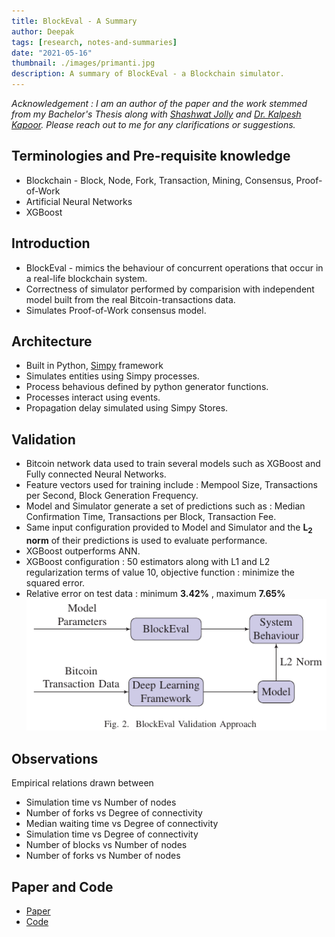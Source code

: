 ```yaml
---
title: BlockEval - A Summary
author: Deepak
tags: [research, notes-and-summaries]
date: "2021-05-16"
thumbnail: ./images/primanti.jpg
description: A summary of BlockEval - a Blockchain simulator.
---
```

*Acknowledgement : I am an author of the paper and the work stemmed from my Bachelor's Thesis along with [Shashwat Jolly](https://blog.shashwatjolly.com/) and [Dr. Kalpesh Kapoor](https://www.iitg.ac.in/kalpesh/). Please reach out to me for any clarifications or suggestions.*

## Terminologies and Pre-requisite knowledge
* Blockchain - Block, Node, Fork, Transaction, Mining, Consensus, Proof-of-Work
* Artificial Neural Networks
* XGBoost

## Introduction
* BlockEval - mimics the behaviour of concurrent operations that occur in a real-life blockchain system.
* Correctness of simulator performed by comparision with independent model built from the real Bitcoin-transactions data.
* Simulates Proof-of-Work consensus model.

## Architecture
* Built in Python, [Simpy](https://simpy.readthedocs.io/en/latest/) framework
* Simulates entities using Simpy processes.
* Process behavious defined by python generator functions.
* Processes interact using events.
* Propagation delay simulated using Simpy Stores.

## Validation
* Bitcoin network data used to train several models such as XGBoost and Fully connected Neural Networks.
* Feature vectors used for training include : Mempool Size, Transactions per Second, Block Generation Frequency.
* Model and Simulator generate a set of predictions such as : Median Confirmation Time, Transactions per Block, Transaction Fee.
* Same input configuration provided to Model and Simulator and the **L<sub>2</sub> norm** of their predictions is used to evaluate performance. 
* XGBoost outperforms ANN.
* XGBoost configuration : 50 estimators along with L1 and L2 regularization terms of value 10, objective function : minimize the squared
error.
* Relative error on test data : minimum **3.42%** , maximum **7.65%**
![Validation](./images/Validation.png)

## Observations
Empirical relations drawn between
* Simulation time vs Number of nodes
* Number of forks vs Degree of connectivity
* Median waiting time vs Degree of connectivity
* Simulation time vs Degree of connectivity
* Number of blocks vs Number of nodes
* Number of forks vs Number of nodes


## Paper and Code
* [Paper](https://ieeexplore.ieee.org/document/9352838)
* [Code](https://github.com/deepakgouda/BlockEval)
